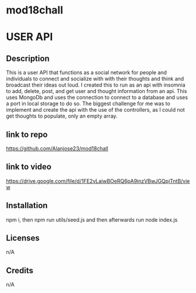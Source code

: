 # mod18chall
# USER API

## Description
This is a user API that functions as a social network for people and individuals to connect and socialize with with their thoughts and think and broadcast their ideas out loud. I created this to run as an api with insomnia to add, delete, post, and get user and thought information from an api. This uses MongoDb and uses the connection to connect to a database and uses a port in local storage to do so. The biggest challenge for me was to implement and create the api with the use of the controllers, as I could not get thoughts to populate, only an empty array.

## link to repo
https://github.com/Alanjose23/mod18chall

## link to video
https://drive.google.com/file/d/1FE2vLaiwBOeRQ6pA9inzVBwJGQpjTntB/view

## Installation
npm i, then npm run utils/seed.js and then afterwards run node index.js


## Licenses
n/A

## Credits
n/A
